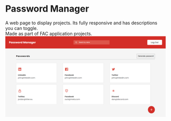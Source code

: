 # Password Manager
A web page to display projects. Its fully responsive and has descriptions you can toggle.<br />
Made as part of FAC application projects.
![Webpage screenshot](https://github.com/zakkariyaa/project-gallery/blob/master/images/project7.png)

